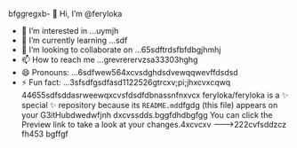 bfggregxb- 👋 Hi, I’m @feryloka
- 👀 I’m interested in ...uymjh
- 🌱 I’m currently learning ...sdf
- 💞️ I’m looking to collaborate on ...65sdftrdsfbfdbgjhmhj
- 📫 How to reach me ...grevrerervzsa33303hghg
- 😄 Pronouns: ...6sdfwew564xcvsdghdsdvewqqwevffdsdsd
- ⚡ Fun fact: ...3sfsdfgsdfasd1122526gtrcxv;pi;jhxcvxcqwq
44655sdfsddasrweewqxcvsfdsdfdbnassnfnxvcx
feryloka/feryloka is a ✨ special ✨ repository because its `README.md`dfgdg (this file) appears on your G3itHubdwedwfjnh dxcvssdds.bggfdhdbgfgg
You can click the Preview link to take a look at your changes.4xcvcxv
--->222cvfsddzcz
fh453
bgffgf
